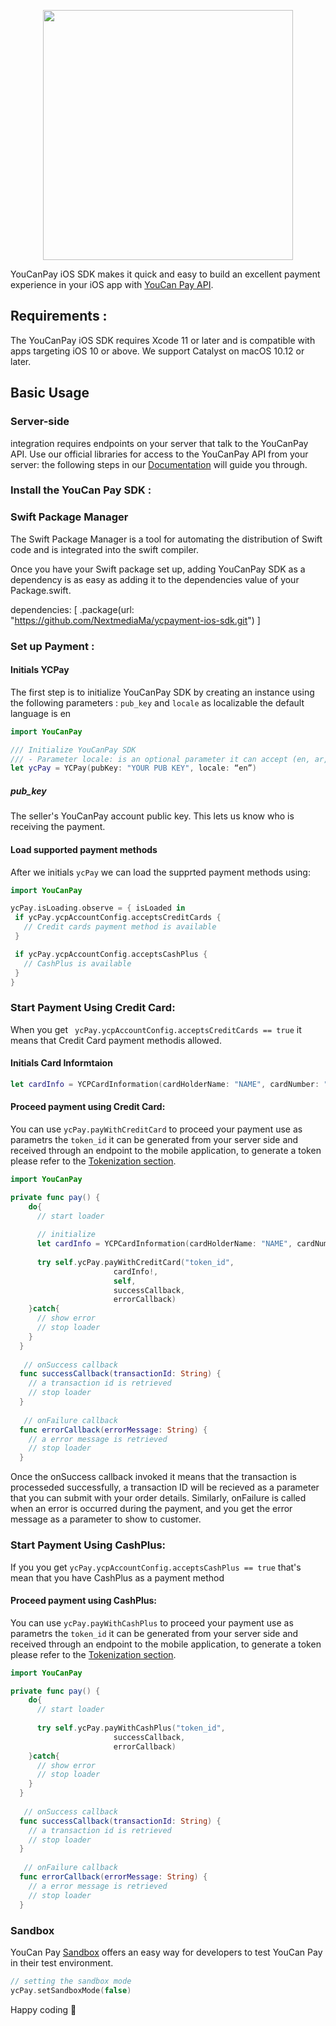 <p align="center"><a href="https://pay.youcan.shop" target="_blank"><img src="https://pay.youcan.shop/images/ycpay-logo.svg" width="400"></a></p>


YouCanPay iOS SDK makes it quick and easy to build an excellent payment experience in your iOS app with [YouCan Pay API](https://pay.youcan.shop/docs).

## Requirements :

The YouCanPay iOS SDK requires Xcode 11 or later and is compatible with apps targeting iOS 10 or above. We support Catalyst on macOS 10.12 or later.

## Basic Usage

###  Server-side 



integration requires endpoints on your server that talk to the YouCanPay API. Use our official libraries for access to the YouCanPay API from your server:  the following steps in our [Documentation](https://pay.youcan.shop/docs) will guide you through.

### Install the YouCan Pay SDK :

### Swift Package Manager
The Swift Package Manager is a tool for automating the distribution of Swift code and is integrated into the swift compiler.

Once you have your Swift package set up, adding YouCanPay SDK as a dependency is as easy as adding it to the dependencies value of your Package.swift.

dependencies: [
    .package(url: "https://github.com/NextmediaMa/ycpayment-ios-sdk.git")
]

### Set up Payment :

 #### Initials YCPay
 The first step is to initialize YouCanPay SDK by creating an instance using the following parameters : ```pub_key``` and ```locale``` as localizable the default language is en 
```swift
import YouCanPay

/// Initialize YouCanPay SDK
/// - Parameter locale: is an optional parameter it can accept (en, ar, fr) to recieve messages with the localization provided it the initialization
let ycPay = YCPay(pubKey: "YOUR PUB KEY", locale: “en”)  
 ```
 
##### pub_key 
The seller's YouCanPay account public key. This lets us know who is receiving the payment.

#### Load supported payment methods
 After we initials ```ycPay``` we can load the supprted payment methods using: 
 ```swift
 import YouCanPay
 
ycPay.isLoading.observe = { isLoaded in      
  if ycPay.ycpAccountConfig.acceptsCreditCards {
    // Credit cards payment method is available
  }

  if ycPay.ycpAccountConfig.acceptsCashPlus {
    // CashPlus is available
  }
}
```

### Start Payment Using Credit Card:
When you get ``` ycPay.ycpAccountConfig.acceptsCreditCards == true``` it means that Credit Card payment methodis allowed.

#### Initials Card Informtaion
```swift
let cardInfo = YCPCardInformation(cardHolderName: "NAME", cardNumber: "XXXXXXXXXXXXXXXX", expiryDate: "XX/XX", cvv: "XXX")
 ```
 
#### Proceed payment using Credit Card:
You can use ```ycPay.payWithCreditCard```  to proceed your payment use as parametrs the ```token_id``` it can be generated from your server side and received through an endpoint to the mobile application, to generate a token please refer to the [Tokenization section](https://youcanpay.com/docs#tokenization).
```swift
import YouCanPay

private func pay() {
    do{
      // start loader
      
      // initialize 
      let cardInfo = YCPCardInformation(cardHolderName: "NAME", cardNumber: "XXXXXXXXXXXXXXXX", expiryDate: "XX/XX", cvv: "XXX")
       
      try self.ycPay.payWithCreditCard("token_id",
                       cardInfo!,
                       self,
                       successCallback,
                       errorCallback)
    }catch{
      // show error
      // stop loader
    }
  }
   
   // onSuccess callback
  func successCallback(transactionId: String) {
    // a transaction id is retrieved  
    // stop loader
  }
   
   // onFailure callback
  func errorCallback(errorMessage: String) {
    // a error message is retrieved 
    // stop loader
  }
```
Once the onSuccess callback invoked it means that the transaction is processeded successfully, a transaction ID will be recieved as a parameter that you can submit with your order details. Similarly, onFailure is called when an error is occurred during the payment, and you get the error message as a parameter to show to customer.

### Start Payment Using CashPlus:
If you you get ```ycPay.ycpAccountConfig.acceptsCashPlus == true``` that's mean that you have CashPlus as a payment method


#### Proceed payment using CashPlus:
You can use ```ycPay.payWithCashPlus``` to proceed your payment use as parametrs the ```token_id``` it can be generated from your server side and received through an endpoint to the mobile application, to generate a token please refer to the [Tokenization section](https://youcanpay.com/docs#tokenization).

```swift
import YouCanPay

private func pay() {
    do{
      // start loader
      
      try self.ycPay.payWithCashPlus("token_id",
                       successCallback,
                       errorCallback)
    }catch{
      // show error
      // stop loader
    }
  }
   
   // onSuccess callback
  func successCallback(transactionId: String) {
    // a transaction id is retrieved  
    // stop loader
  }
   
   // onFailure callback
  func errorCallback(errorMessage: String) {
    // a error message is retrieved 
    // stop loader
  }
```

### Sandbox
YouCan Pay [Sandbox](https://pay.youcan.shop/docs#sandbox) offers an easy way for developers to test YouCan Pay in their test environment.

```swift
// setting the sandbox mode
ycPay.setSandboxMode(false)
```

Happy coding 🎉
